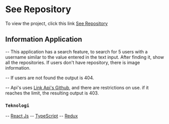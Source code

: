 # See Repository
To view the project, click this link [See Repository](https://github.com/facebook/create-react-app)

## Information Application
-- This application has a search feature, to search for 5 users with a username similar to the value entered in the text input. After finding it, show all the repositories. If users don't have repository, there is image information.

-- If users are not found the output is 404.

-- Api's uses [Link Api's Github](https://api.github.com), and there are restrictions on use. if it reaches the limit, the resulting output is 403.

### `Teknologi`
-- [React Js](https://github.com/facebook/create-react-app)
-- [TypeScript](https://github.com/microsoft/TypeScript)
-- [Redux](https://github.com/reduxjs/redux)
